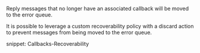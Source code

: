 Reply messages that no longer have an associated callback will be moved to the error queue.

It is possible to leverage a custom recoverability policy with a discard action to prevent messages from being moved to the error queue.

snippet: Callbacks-Recoverability